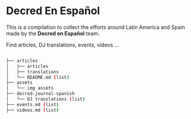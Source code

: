 # Decred En Español

This is a compilation to collect the efforts around Latin America and Spain made by the **Decred en Español** team.

Find articles, DJ translations, events, videos ...

```bash

├── articles
│   ├── articles
│   ├── translations
│   └── README.md (list)
├── assets
│   └── img assets
├── decred-journal-spanish
│   └── DJ translations (list)
├── events.md (list)
├── videos.md (list)

```
